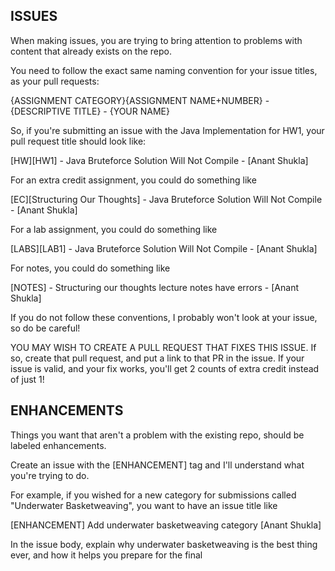 ## ISSUES

When making issues, you are trying to bring attention to problems with content that already exists on the repo. 

You need to follow the exact same naming convention for your issue titles, as your pull requests:

{ASSIGNMENT CATEGORY}{ASSIGNMENT NAME+NUMBER} - {DESCRIPTIVE TITLE} - {YOUR NAME}

So, if you're submitting an issue with the Java Implementation for HW1, your pull request title should look like:

[HW][HW1] - Java Bruteforce Solution Will Not Compile - [Anant Shukla]

For an extra credit assignment, you could do something like 

[EC][Structuring Our Thoughts] - Java Bruteforce Solution Will Not Compile - [Anant Shukla]

For a lab assignment, you could do something like 

[LABS][LAB1] - Java Bruteforce Solution Will Not Compile - [Anant Shukla]

For notes, you could do something like 

[NOTES] - Structuring our thoughts lecture notes have errors - [Anant Shukla]


If you do not follow these conventions, I probably won't look at your issue, so do be careful!


YOU MAY WISH TO CREATE A PULL REQUEST THAT FIXES THIS ISSUE. If so, create that pull request, and put a link to that PR in the issue. If your issue is valid, and your fix works, you'll get 2 counts of extra credit instead of just 1!

## ENHANCEMENTS

Things you want that aren't a problem with the existing repo, should be labeled enhancements. 

Create an issue with the [ENHANCEMENT] tag and I'll understand what you're trying to do. 

For example, if you wished for a new category for submissions called "Underwater Basketweaving", you want to have an issue title like

[ENHANCEMENT] Add underwater basketweaving category [Anant Shukla]

In the issue body, explain why underwater basketweaving is the best thing ever, and how it helps you prepare for the final
